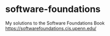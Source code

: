 # software-foundations
My solutions to the Software Foundations Book https://softwarefoundations.cis.upenn.edu/ 
